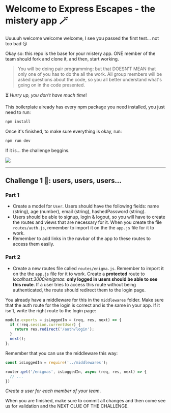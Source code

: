 # Welcome to Express Escapes - the mistery app  🪄

Uuuuuh welcome welcome welcome, I see you passed the first test... not too bad 😏

Okay so: this repo is the base for your mistery app. ONE member of the team should fork and clone it, and then, start working. 

> You will be doing pair programming: but that DOESN'T MEAN that only one of you has to do the all the work. All group members will be asked questions about the code, so you all better understand what's going on in the code presented.

⏳ *Hurry up, you don't have much time*! 

This boilerplate already has every npm package you need installed, you just need to run:

```bash
npm install
```

Once it's finished, to make sure everything is okay, run:

```bash
npm run dev
````

If it is... the challenge beggins.

![](https://memegenerator.net/img/instances/80695401/may-the-odds-be-ever-your-favor.jpg)

---

## Challenge 1 👣: users, users, users...

### Part 1

- Create a model for <code>User</code>. Users should have the following fields: name (string), age (number), email (string), hashedPassword (string).
- Users should be able to signup, login & logout, so you will have to create the routes and views that are necessary for it. When you create the file <code>routes/auth.js</code>, remember to import it on the the <code>app.js</code> file for it to work. 
- Remember to add links in the navbar of the app to these routes to access them easily.

### Part 2

- Create a new routes file called <code>routes/enigma.js</code>. Remember to import it on the the <code>app.js</code> file for it to work. Create a **protected** route to *localhost:3000/enigmas*: **only logged in users should be able to see this route**. If a user tries to access this route without being authenticated, the route should redirect them to the login page. 

You already have a middleware for this in the <code>middlewares</code> folder. Make sure that the auth route for the login is correct and is the same in your app. If it isn't, write the right route to the login page:

```js
module.exports = isLoggedIn = (req, res, next) => {
  if (!req.session.currentUser) {
    return res.redirect('/auth/login');
  }
  next();
};
```

Remember that you can use the middleware this way:

```js
const isLoggedIn = require('../middlewares');

router.get('/enigmas', isLoggedIn, async (req, res, next) => {
  // ...
})
```

*Create a user for each member of your team*. 

When you are finished, make sure to commit all changes and then come see us for validation and the NEXT CLUE OF THE CHALLENGE.


